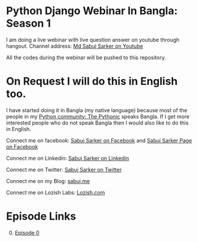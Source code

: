 # Python Django Webinar In Bangla: Season 1
I am doing a live webinar with live question answer on youtube through hangout. Channel address: [Md Sabuj Sarker on Youtube](https://www.youtube.com/c/MdSabujSarker)


All the codes during the webinar will be pushed to this repository.


# On Request I will do this in English too.
I have started doing it in Bangla (my native language) because most of the people in my [Python community: The Pythonic](http://thepythonic.lozish.com) speaks Bangla. If I get more interested people who do not speak Bangla then I would also like to do this in English.


Connect me on facebook: [Sabuj Sarker on Facebook](https://www.facebook.com/SabujXi) and [Sabuj Sarker Page on Facebook](https://www.facebook.com/SabujXiP)

Connect me on Linkedin: [Sabuj Sarker on Linkedin](https://www.linkedin.com/in/sabujxi/)

Connect me on Twitter: [Sabuj Sarker on Twitter](https://twitter.com/SabujXi)

Connect me on my Blog: [sabuj.me](https://sabuj.me)

Connect me on Lozish Labs: [Lozish.com](http://lozish.com)


# Episode Links

0) [Episode 0](https://www.youtube.com/watch?v=OccxaCPw2sY)
